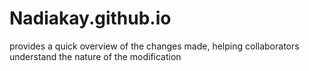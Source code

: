 # Nadiakay.github.io
provides a quick overview of the changes made, helping collaborators understand the nature of the modification